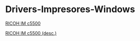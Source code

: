 # Drivers-Impresores-Windows


[RICOH IM c5500](RICOH_IM_c5500\oemsetup.inf)


<a href="RICOH_IM_c5500/oemsetup.inf" target="_blank" download="oemsetup.inf">RICOH IM c5500 (desc.)</a>